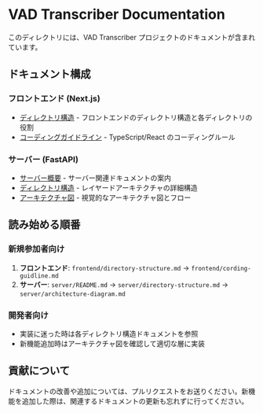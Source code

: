 # VAD Transcriber Documentation

このディレクトリには、VAD Transcriber プロジェクトのドキュメントが含まれています。

## ドキュメント構成

### フロントエンド (Next.js)
- [ディレクトリ構造](./frontend/directory-structure.md) - フロントエンドのディレクトリ構造と各ディレクトリの役割
- [コーディングガイドライン](./frontend/cording-guidline.md) - TypeScript/React のコーディングルール

### サーバー (FastAPI)
- [サーバー概要](./server/README.md) - サーバー関連ドキュメントの案内
- [ディレクトリ構造](./server/directory-structure.md) - レイヤードアーキテクチャの詳細構造
- [アーキテクチャ図](./server/architecture-diagram.md) - 視覚的なアーキテクチャ図とフロー

## 読み始める順番

### 新規参加者向け
1. **フロントエンド**: `frontend/directory-structure.md` → `frontend/cording-guidline.md`
2. **サーバー**: `server/README.md` → `server/directory-structure.md` → `server/architecture-diagram.md`

### 開発者向け
- 実装に迷った時は各ディレクトリ構造ドキュメントを参照
- 新機能追加時はアーキテクチャ図を確認して適切な層に実装

## 貢献について

ドキュメントの改善や追加については、プルリクエストをお送りください。新機能を追加した際は、関連するドキュメントの更新も忘れずに行ってください。 